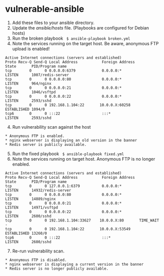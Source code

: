 # vulnerable-ansible

1. Add these files to your ansible directory.
2. Update the *ansible/hosts* file. (Playbooks are configured for Debian hosts)
2. Run the broken playbook
` $ ansible-playbook broken.yml`
3. Note the services running on the target host. Be aware, anonymous FTP upload is enabled!
```
Active Internet connections (servers and established)
Proto Recv-Q Send-Q Local Address           Foreign Address         State       PID/Program name
tcp        0      0 0.0.0.0:6379            0.0.0.0:*               LISTEN      1007/redis-server
tcp        0      0 0.0.0.0:80              0.0.0.0:*               LISTEN      964/nginx       
tcp        0      0 0.0.0.0:21              0.0.0.0:*               LISTEN      1046/vsftpd     
tcp        0      0 0.0.0.0:22              0.0.0.0:*               LISTEN      2593/sshd       
tcp        0      0 192.168.1.104:22       10.0.0.X:60258    ESTABLISHED 1094/0          
tcp6       0      0 :::22                   :::*                    LISTEN      2593/sshd       
```
4. Run vulnerability scan against the host
```
* Anonymous FTP is enabled.
* nginx webserver is displaying an old version in the banner
* Redis server is publicly available.
```
5. Run the fixed playbook
` $ ansible-playbook fixed.yml`
6. Note the services running on target host. Anonymous FTP is no longer enabled.
```
Active Internet connections (servers and established)
Proto Recv-Q Send-Q Local Address           Foreign Address         State       PID/Program name
tcp        0      0 127.0.0.1:6379          0.0.0.0:*               LISTEN      14932/redis-server
tcp        0      0 0.0.0.0:80              0.0.0.0:*               LISTEN      14889/nginx     
tcp        0      0 0.0.0.0:21              0.0.0.0:*               LISTEN      14971/vsftpd    
tcp        0      0 0.0.0.0:22              0.0.0.0:*               LISTEN      2600/sshd       
tcp        0      0 192.168.1.104:33627    10.0.0.X:80       TIME_WAIT   -               
tcp        0      0 192.168.1.104:22       10.0.0.X:53549    ESTABLISHED 13260/0         
tcp6       0      0 :::22                   :::*                    LISTEN      2600/sshd      
```
7. Re-run vulnerability scan.
```
* Anonymous FTP is disabled.
* nginx webserver is displaying a current version in the banner
* Redis server is no longer publicly available.
```
